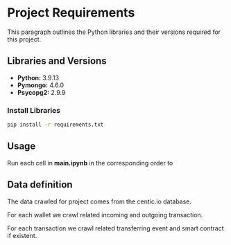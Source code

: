 # Project Requirements

This paragraph outlines the Python libraries and their versions required for this project.

## Libraries and Versions

- **Python:** 3.9.13
- **Pymongo:** 4.6.0
- **Psycopg2:** 2.9.9

### Install Libraries

```bash
pip install -r requirements.txt
```

## Usage

Run each cell in **main.ipynb** in the corresponding order to 

## Data definition

The data crawled for project comes from the centic.io database.

For each wallet we crawl related incoming and outgoing transaction.

For each transaction we crawl related transferring event and smart contract if existent.